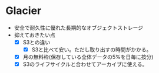 # Glacier
* 安全で耐久性に優れた長期的なオブジェクトストレージ
* 抑えておきたい点
  - [X] S3との違い
    - [X] S3と比べて安い。ただし取り出すの時間がかかる。
  - [X] 月の無料枠(保存している全体データの5%を日毎に按分)
  - [X] S3のライフサイクルと合わせてアーカイブに使える。
